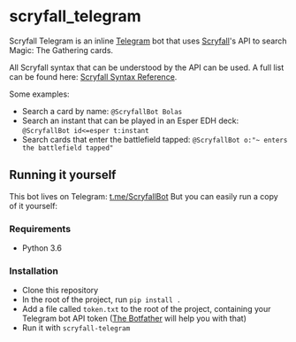 # scryfall_telegram #

Scryfall Telegram is an inline [Telegram](https://telegram.org/) bot that uses
[Scryfall](https://scryfall.com/)'s API to search Magic: The Gathering cards.

All Scryfall syntax that can be understood by the API can be used. A full list
can be found here: [Scryfall Syntax Reference](https://scryfall.com/docs/reference).

Some examples:
- Search a card by name: `@ScryfallBot Bolas`
- Search an instant that can be played in an Esper EDH deck: `@ScryfallBot id<=esper t:instant`
- Search cards that enter the battlefield tapped: `@ScryfallBot o:"~ enters the battlefield tapped"`

## Running it yourself

This bot lives on Telegram: [t.me/ScryfallBot](t.me/ScryfallBot)
But you can easily run a copy of it yourself:

### Requirements
- Python 3.6

### Installation
- Clone this repository
- In the root of the project, run `pip install .`
- Add a file called `token.txt` to the root of the project, containing your
Telegram bot API token ([The Botfather](https://core.telegram.org/bots#6-botfather) will help you with that)
- Run it with `scryfall-telegram`
